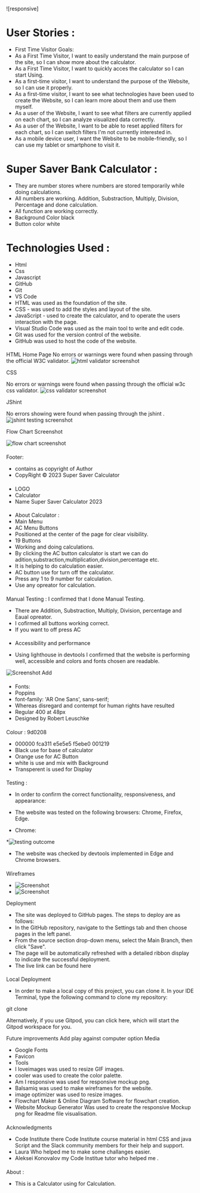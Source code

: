 ![responsive]
# User Stories :
* First Time Visitor Goals:
* As a First Time Visitor, I want to easily understand the main purpose of the site, so I can show more about the calculator.
* As a First Time Visitor, I want to quickly acces the calculator so I can start Using.
* As a first-time visitor, I want to understand the purpose of the Website, so I can use it properly.
* As a first-time visitor, I want to see what technologies have been used to create the Website, so I can learn more about them and use them   myself.
* As a user of the Website, I want to see what filters are currently applied on each chart, so I can analyze visualized data correctly.
* As a user of the Website, I want to be able to reset applied filters for each chart, so I can switch filters I'm not currently interested in.
* As a mobile device user, I want the Website to be mobile-friendly, so I can use my tablet or smartphone to visit it.

# Super Saver Bank Calculator :
 * They are number stores where numbers are stored temporarily while doing calculations.
 * All numbers are working. Addition, Substraction, Multiply, Division, Percentage and done calculation.
 * All function are working correctly.
 * Background Color black
 * Button color white

# Technologies Used :
*  Html
* Css
* Javascript
* GitHub
* Git
* VS Code
* HTML was used as the foundation of the site.
* CSS - was used to add the styles and layout of the site.
* JavaScript - used to create the calculator, and to operate the users interaction with the page.
* Visual Studio Code was used as the main tool to write and edit code.
* Git was used for the version control of the website.
* GitHub was used to host the code of the website.


####
HTML
Home Page
No errors or warnings were found when passing through the official W3C validator.
![html validator screenshot](assets/images/htmlvalidator.png)

CSS

No errors or warnings were found when passing through the official w3c css validator.
![css validator screenshot](assets/images/cssvalidator.png)

JShint

No errors showing were found when passing through the jshint .
![jshint testing screenshot](assets/images/jshint.png)

Flow Chart Screenshot

![flow chart screenshot](assets/images/flowchart.png)

####

Footer:
* contains as copyright of Author
* CopyRight © 2023 Super Saver Calculator

####
* LOGO
* Calculator
* Name Super Saver Calculator 2023


####
* About Calculator :
* Main Menu
* AC Menu Buttons
* Positioned at the center of the page for clear visibility.
* 19 Buttons
* Working and doing calculations.
* By clicking the AC button calculator is start we can do adition,substraction,multiplication,division,percentage etc.
* It is helping to do  calculation easier.
* AC button use for  turn off the calculator.
* Press any  1 to 9 number for calculation.
* Use any opreator for calculation.

####
Manual Testing :
I confirmed that I done Manual Testing.
* There are Addition, Substraction, Multiply, Division, percentage and Eaual opreator.
* I cofirmed all buttons working correct.
* If you want to off press AC


####
* Accessibility and performance

* Using lighthouse in devtools I confirmed that the website is performing well, accessible and colors and fonts chosen are readable.

![Screenshot Add](assets/images/performancetesting.png)

####
* Fonts:
* Poppins
* font-family: 'AR One Sans', sans-serif;
* Whereas disregard and contempt for human rights have resulted
* Regular 400 at 48px
* Designed by Robert Leuschke

####
Colour :
  9d0208
* 000000 fca311 e5e5e5 f5ebe0 001219
* Black use for base of calculator
* Orange use for AC Button
* white is use and mix with Background
* Transperent is used for Display

####
Testing :
* In order to confirm the correct functionality, responsiveness, and appearance:
* The website was tested on the following browsers: Chrome, Firefox, Edge.

* Chrome:


*![testing outcome](assets/images/testingoutcome.png)

* The website was checked by devtools implemented in Edge and Chrome browsers.

####
Wireframes
* ![Screenshot](assets/images/wireframeimage1.png)
* ![Screenshot](assets/images/wireframeimage2.png)

Deployment

* The site was deployed to GitHub pages. The steps to deploy are as follows:
* In the GitHub repository, navigate to the Settings tab and then choose pages in the left panel.
* From the source section drop-down menu, select the Main Branch, then click "Save".
* The page will be automatically refreshed with a detailed ribbon display to indicate the successful deployment.
* The live link can be found here

####
Local Deployment
* In order to make a local copy of this project, you can clone it. In your IDE Terminal, type the following command to clone my repository:

git clone 

Alternatively, if you use Gitpod, you can click here, which will start the Gitpod workspace for you.

Future improvements
Add play against computer option
Media
*  Google Fonts
*  Favicon
*  Tools
*  I loveimages was used to resize GIF images.
*  cooler was used to create the color palette.
*  Am I responsive was used for responsive mockup png.
*  Balsamiq was used to make wireframes for the website.
*  image optimizer was used to resize images.
*  Flowchart Maker & Online Diagram Software for flowchart creation.
*  Website Mockup Generator Was used to create the responsive Mockup png for Readme file visualisation.
####
Acknowledgments
* Code Institute there Code Institute course material in html CSS and java Script and the Slack community members for their  help and support.
* Laura Who helped me  to make some challanges easier.
* Aleksei Konovalov my Code Institue tutor who helped me .

####
About :
* This is a Calculator using for Calculation.